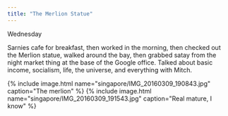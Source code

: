 ```yaml
---
title: "The Merlion Statue"
---
```


Wednesday

Sarnies cafe for breakfast, then worked in the morning, then checked out the Merlion statue, walked around the bay, then grabbed satay from the night market thing at the base of the Google office. Talked about basic income, socialism, life, the universe, and everything with Mitch.

{% include image.html name="singapore/IMG_20160309_190843.jpg" caption="The merlion" %}
{% include image.html name="singapore/IMG_20160309_191543.jpg" caption="Real mature, I know" %}